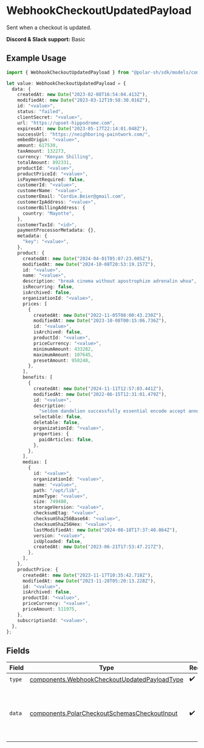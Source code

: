# WebhookCheckoutUpdatedPayload

Sent when a checkout is updated.

**Discord & Slack support:** Basic

## Example Usage

```typescript
import { WebhookCheckoutUpdatedPayload } from "@polar-sh/sdk/models/components";

let value: WebhookCheckoutUpdatedPayload = {
  data: {
    createdAt: new Date("2023-02-08T16:54:04.413Z"),
    modifiedAt: new Date("2023-03-12T19:58:30.016Z"),
    id: "<value>",
    status: "failed",
    clientSecret: "<value>",
    url: "https://upset-hippodrome.com",
    expiresAt: new Date("2023-05-17T22:14:01.048Z"),
    successUrl: "https://neighboring-paintwork.com/",
    embedOrigin: "<value>",
    amount: 617530,
    taxAmount: 132273,
    currency: "Kenyan Shilling",
    totalAmount: 892331,
    productId: "<value>",
    productPriceId: "<value>",
    isPaymentRequired: false,
    customerId: "<value>",
    customerName: "<value>",
    customerEmail: "Cordie.Beier@gmail.com",
    customerIpAddress: "<value>",
    customerBillingAddress: {
      country: "Mayotte",
    },
    customerTaxId: "<id>",
    paymentProcessorMetadata: {},
    metadata: {
      "key": "<value>",
    },
    product: {
      createdAt: new Date("2024-04-01T05:07:23.085Z"),
      modifiedAt: new Date("2024-10-08T20:53:19.157Z"),
      id: "<value>",
      name: "<value>",
      description: "break cinema without apostrophize adrenalin whoa",
      isRecurring: false,
      isArchived: false,
      organizationId: "<value>",
      prices: [
        {
          createdAt: new Date("2022-11-05T08:00:43.230Z"),
          modifiedAt: new Date("2023-10-08T00:15:06.736Z"),
          id: "<value>",
          isArchived: false,
          productId: "<value>",
          priceCurrency: "<value>",
          minimumAmount: 433282,
          maximumAmount: 107645,
          presetAmount: 958248,
        },
      ],
      benefits: [
        {
          createdAt: new Date("2024-11-11T12:57:03.441Z"),
          modifiedAt: new Date("2022-06-15T12:31:01.479Z"),
          id: "<value>",
          description:
            "seldom dandelion successfully essential encode accept annually where that",
          selectable: false,
          deletable: false,
          organizationId: "<value>",
          properties: {
            paidArticles: false,
          },
        },
      ],
      medias: [
        {
          id: "<value>",
          organizationId: "<value>",
          name: "<value>",
          path: "/opt/lib",
          mimeType: "<value>",
          size: 749480,
          storageVersion: "<value>",
          checksumEtag: "<value>",
          checksumSha256Base64: "<value>",
          checksumSha256Hex: "<value>",
          lastModifiedAt: new Date("2024-08-18T17:37:40.864Z"),
          version: "<value>",
          isUploaded: false,
          createdAt: new Date("2023-06-21T17:53:47.217Z"),
        },
      ],
    },
    productPrice: {
      createdAt: new Date("2023-11-17T10:35:42.718Z"),
      modifiedAt: new Date("2023-11-28T05:20:13.228Z"),
      id: "<value>",
      isArchived: false,
      productId: "<value>",
      priceCurrency: "<value>",
      priceAmount: 511975,
    },
    subscriptionId: "<value>",
  },
};
```

## Fields

| Field                                                                                                        | Type                                                                                                         | Required                                                                                                     | Description                                                                                                  |
| ------------------------------------------------------------------------------------------------------------ | ------------------------------------------------------------------------------------------------------------ | ------------------------------------------------------------------------------------------------------------ | ------------------------------------------------------------------------------------------------------------ |
| `type`                                                                                                       | [components.WebhookCheckoutUpdatedPayloadType](../../models/components/webhookcheckoutupdatedpayloadtype.md) | :heavy_check_mark:                                                                                           | N/A                                                                                                          |
| `data`                                                                                                       | [components.PolarCheckoutSchemasCheckoutInput](../../models/components/polarcheckoutschemascheckoutinput.md) | :heavy_check_mark:                                                                                           | Checkout session data retrieved using an access token.                                                       |